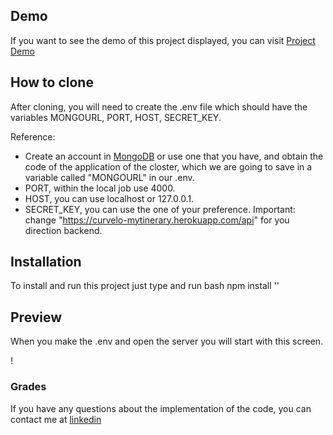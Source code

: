 ## Demo
If you want to see the demo of this project displayed, you can visit [Project Demo](https://anabelisa.co/tips-para-hacer-un-buen-readme-md/)

## How to clone
After cloning, you will need to create the .env file which should have the variables MONGOURL, PORT, HOST, SECRET_KEY.
 
Reference:
* Create an account in [MongoDB](https://account.mongodb.com/account/register) or use one that you have, and obtain the code of the application of the closter, which we are going to save in a variable called "MONGOURL" in our .env.
* PORT, within the local job use 4000.
* HOST, you can use localhost or 127.0.0.1.
* SECRET_KEY, you can use the one of your preference.
Important: change "https://curvelo-mytinerary.herokuapp.com/api" for you direction backend.

## Installation
To install and run this project just type and run
bash
npm install
''
## Preview
When you make the .env and open the server you will start with this screen.

! [](/preview.png)

### Grades
If you have any questions about the implementation of the code, you can contact me at [linkedin](https://www.linkedin.com/in/alberto-curvelo/)
